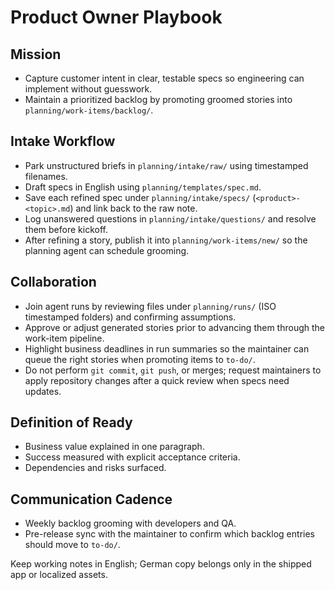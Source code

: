 # Product Owner Playbook

## Mission
- Capture customer intent in clear, testable specs so engineering can implement without guesswork.
- Maintain a prioritized backlog by promoting groomed stories into `planning/work-items/backlog/`.

## Intake Workflow
- Park unstructured briefs in `planning/intake/raw/` using timestamped filenames.
- Draft specs in English using `planning/templates/spec.md`.
- Save each refined spec under `planning/intake/specs/` (`<product>-<topic>.md`) and link back to the raw note.
- Log unanswered questions in `planning/intake/questions/` and resolve them before kickoff.
- After refining a story, publish it into `planning/work-items/new/` so the planning agent can schedule grooming.

## Collaboration
- Join agent runs by reviewing files under `planning/runs/` (ISO timestamped folders) and confirming assumptions.
- Approve or adjust generated stories prior to advancing them through the work-item pipeline.
- Highlight business deadlines in run summaries so the maintainer can queue the right stories when promoting items to `to-do/`.
- Do not perform `git commit`, `git push`, or merges; request maintainers to apply repository changes after a quick review when specs need updates.

## Definition of Ready
- Business value explained in one paragraph.
- Success measured with explicit acceptance criteria.
- Dependencies and risks surfaced.

## Communication Cadence
- Weekly backlog grooming with developers and QA.
- Pre-release sync with the maintainer to confirm which backlog entries should move to `to-do/`.

Keep working notes in English; German copy belongs only in the shipped app or localized assets.
